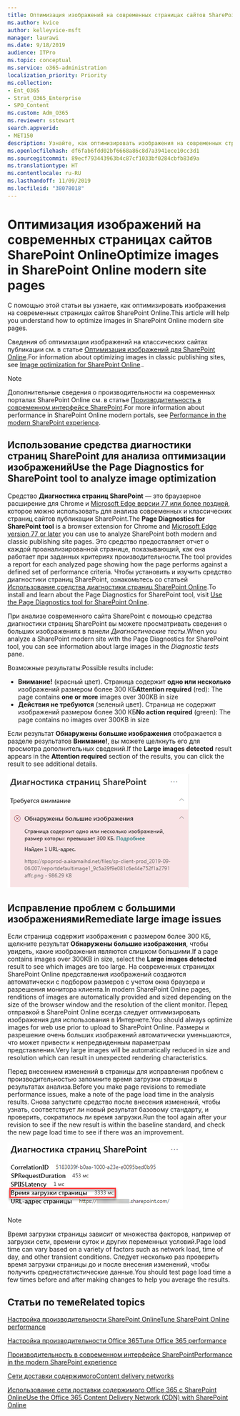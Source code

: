 ```yaml
---
title: Оптимизация изображений на современных страницах сайтов SharePoint Online
ms.author: kvice
author: kelleyvice-msft
manager: laurawi
ms.date: 9/18/2019
audience: ITPro
ms.topic: conceptual
ms.service: o365-administration
localization_priority: Priority
ms.collection:
- Ent_O365
- Strat_O365_Enterprise
- SPO_Content
ms.custom: Adm_O365
ms.reviewer: sstewart
search.appverid:
- MET150
description: Узнайте, как оптимизировать изображения на современных страницах сайтов SharePoint Online.
ms.openlocfilehash: df6fab6fdd02bf6668a86c8d7a3941ece10cc3d1
ms.sourcegitcommit: 89ecf793443963b4c87cf1033bf0284cbfb83d9a
ms.translationtype: HT
ms.contentlocale: ru-RU
ms.lasthandoff: 11/09/2019
ms.locfileid: "38078018"
---
```

# <a name="optimize-images-in-sharepoint-online-modern-site-pages"></a><span data-ttu-id="0a16f-103">Оптимизация изображений на современных страницах сайтов SharePoint Online</span><span class="sxs-lookup"><span data-stu-id="0a16f-103">Optimize images in SharePoint Online modern site pages</span></span>

<span data-ttu-id="0a16f-104">С помощью этой статьи вы узнаете, как оптимизировать изображения на современных страницах сайтов SharePoint Online.</span><span class="sxs-lookup"><span data-stu-id="0a16f-104">This article will help you understand how to optimize images in SharePoint Online modern site pages.</span></span>

<span data-ttu-id="0a16f-105">Сведения об оптимизации изображений на классических сайтах публикации см. в статье [Оптимизация изображений для SharePoint Online](image-optimization-for-sharepoint-online.md).</span><span class="sxs-lookup"><span data-stu-id="0a16f-105">For information about optimizing images in classic publishing sites, see [Image optimization for SharePoint Online](image-optimization-for-sharepoint-online.md)..</span></span>

>[!NOTE]
><span data-ttu-id="0a16f-106">Дополнительные сведения о производительности на современных порталах SharePoint Online см. в статье [Производительность в современном интерфейсе SharePoint](https://docs.microsoft.com/sharepoint/modern-experience-performance).</span><span class="sxs-lookup"><span data-stu-id="0a16f-106">For more information about performance in SharePoint Online modern portals, see [Performance in the modern SharePoint experience](https://docs.microsoft.com/sharepoint/modern-experience-performance).</span></span>

## <a name="use-the-page-diagnostics-for-sharepoint-tool-to-analyze-image-optimization"></a><span data-ttu-id="0a16f-107">Использование средства диагностики страниц SharePoint для анализа оптимизации изображений</span><span class="sxs-lookup"><span data-stu-id="0a16f-107">Use the Page Diagnostics for SharePoint tool to analyze image optimization</span></span>

<span data-ttu-id="0a16f-108">Средство **Диагностика страниц SharePoint** — это браузерное расширение для Chrome и [Microsoft Edge версии 77 или более поздней](https://www.microsoftedgeinsider.com/download?form=MI13E8&OCID=MI13E8), которое можно использовать для анализа современных и классических страниц сайтов публикации SharePoint.</span><span class="sxs-lookup"><span data-stu-id="0a16f-108">The **Page Diagnostics for SharePoint tool** is a browser extension for Chrome and [Microsoft Edge version 77 or later](https://www.microsoftedgeinsider.com/download?form=MI13E8&OCID=MI13E8) you can use to analyze SharePoint both modern and classic publishing site pages.</span></span> <span data-ttu-id="0a16f-109">Это средство предоставляет отчет о каждой проанализированной странице, показывающий, как она работает при заданных критериях производительности.</span><span class="sxs-lookup"><span data-stu-id="0a16f-109">The tool provides a report for each analyzed page showing how the page performs against a defined set of performance criteria.</span></span> <span data-ttu-id="0a16f-110">Чтобы установить и изучить средство диагностики страниц SharePoint, ознакомьтесь со статьей [Использование средства диагностики страниц SharePoint Online](page-diagnostics-for-spo.md).</span><span class="sxs-lookup"><span data-stu-id="0a16f-110">To install and learn about the Page Diagnostics for SharePoint tool, visit [Use the Page Diagnostics tool for SharePoint Online](page-diagnostics-for-spo.md).</span></span>

<span data-ttu-id="0a16f-111">При анализе современного сайта SharePoint с помощью средства диагностики страниц SharePoint вы можете просматривать сведения о больших изображениях в панели _Диагностические тесты_.</span><span class="sxs-lookup"><span data-stu-id="0a16f-111">When you analyze a SharePoint modern site with the Page Diagnostics for SharePoint tool, you can see information about large images in the _Diagnostic tests_ pane.</span></span>

<span data-ttu-id="0a16f-112">Возможные результаты:</span><span class="sxs-lookup"><span data-stu-id="0a16f-112">Possible results include:</span></span>

- <span data-ttu-id="0a16f-113">**Внимание!** (красный цвет). Страница содержит **одно или несколько** изображений размером более 300 КБ</span><span class="sxs-lookup"><span data-stu-id="0a16f-113">**Attention required** (red): The page contains **one or more** images over 300KB in size</span></span>
- <span data-ttu-id="0a16f-114">**Действия не требуются** (зеленый цвет). Страница не содержит изображений размером более 300 КБ</span><span class="sxs-lookup"><span data-stu-id="0a16f-114">**No action required** (green): The page contains no images over 300KB in size</span></span>

<span data-ttu-id="0a16f-115">Если результат **Обнаружены большие изображения** отображается в разделе результатов **Внимание!**, вы можете щелкнуть его для просмотра дополнительных сведений.</span><span class="sxs-lookup"><span data-stu-id="0a16f-115">If the **Large images detected** result appears in the **Attention required** section of the results, you can click the result to see additional details.</span></span>

![Результаты средства диагностики страниц](media/modern-portal-optimization/pagediag-large-images.png)

## <a name="remediate-large-image-issues"></a><span data-ttu-id="0a16f-117">Исправление проблем с большими изображениями</span><span class="sxs-lookup"><span data-stu-id="0a16f-117">Remediate large image issues</span></span>

<span data-ttu-id="0a16f-118">Если страница содержит изображения с размером более 300 КБ, щелкните результат **Обнаружены большие изображения**, чтобы увидеть, какие изображения являются слишком большими.</span><span class="sxs-lookup"><span data-stu-id="0a16f-118">If a page contains images over 300KB in size, select the **Large images detected** result to see which images are too large.</span></span> <span data-ttu-id="0a16f-119">На современных страницах SharePoint Online представления изображений создаются автоматически с подбором размеров с учетом окна браузера и разрешения монитора клиента.</span><span class="sxs-lookup"><span data-stu-id="0a16f-119">In modern SharePoint Online pages, renditions of images are automatically provided and sized depending on the size of the browser window and the resolution of the client monitor.</span></span> <span data-ttu-id="0a16f-120">Перед отправкой в SharePoint Online всегда следует оптимизировать изображения для использования в Интернете.</span><span class="sxs-lookup"><span data-stu-id="0a16f-120">You should always optimize images for web use prior to upload to SharePoint Online.</span></span> <span data-ttu-id="0a16f-121">Размеры и разрешение очень больших изображений автоматически уменьшаются, что может привести к непредвиденным параметрам представления.</span><span class="sxs-lookup"><span data-stu-id="0a16f-121">Very large images will be automatically reduced in size and resolution which can result in unexpected rendering characteristics.</span></span>

<span data-ttu-id="0a16f-122">Перед внесением изменений в страницы для исправления проблем с производительностью запомните время загрузки страницы в результатах анализа.</span><span class="sxs-lookup"><span data-stu-id="0a16f-122">Before you make page revisions to remediate performance issues, make a note of the page load time in the analysis results.</span></span> <span data-ttu-id="0a16f-123">Снова запустите средство после внесения изменений, чтобы узнать, соответствует ли новый результат базовому стандарту, и проверить, сократилось ли время загрузки.</span><span class="sxs-lookup"><span data-stu-id="0a16f-123">Run the tool again after your revision to see if the new result is within the baseline standard, and check the new page load time to see if there was an improvement.</span></span>

![Анализ времени загрузки страницы](media/modern-portal-optimization/pagediag-page-load-time.png)

>[!NOTE]
><span data-ttu-id="0a16f-125">Время загрузки страницы зависит от множества факторов, например от загрузки сети, времени суток и других переменных условий.</span><span class="sxs-lookup"><span data-stu-id="0a16f-125">Page load time can vary based on a variety of factors such as network load, time of day, and other transient conditions.</span></span> <span data-ttu-id="0a16f-126">Следует несколько раз проверить время загрузки страницы до и после внесения изменений, чтобы получить среднестатистические данные.</span><span class="sxs-lookup"><span data-stu-id="0a16f-126">You should test page load time a few times before and after making changes to help you average the results.</span></span>

## <a name="related-topics"></a><span data-ttu-id="0a16f-127">Статьи по теме</span><span class="sxs-lookup"><span data-stu-id="0a16f-127">Related topics</span></span>

[<span data-ttu-id="0a16f-128">Настройка производительности SharePoint Online</span><span class="sxs-lookup"><span data-stu-id="0a16f-128">Tune SharePoint Online performance</span></span>](tune-sharepoint-online-performance.md)

[<span data-ttu-id="0a16f-129">Настройка производительности Office 365</span><span class="sxs-lookup"><span data-stu-id="0a16f-129">Tune Office 365 performance</span></span>](tune-office-365-performance.md)

[<span data-ttu-id="0a16f-130">Производительность в современном интерфейсе SharePoint</span><span class="sxs-lookup"><span data-stu-id="0a16f-130">Performance in the modern SharePoint experience</span></span>](https://docs.microsoft.com/sharepoint/modern-experience-performance.md)

[<span data-ttu-id="0a16f-131">Сети доставки содержимого</span><span class="sxs-lookup"><span data-stu-id="0a16f-131">Content delivery networks</span></span>](content-delivery-networks.md)

[<span data-ttu-id="0a16f-132">Использование сети доставки содержимого Office 365 с SharePoint Online</span><span class="sxs-lookup"><span data-stu-id="0a16f-132">Use the Office 365 Content Delivery Network (CDN) with SharePoint Online</span></span>](use-office-365-cdn-with-spo.md)
